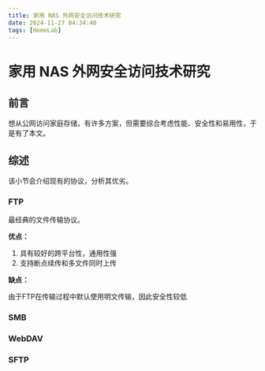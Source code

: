 ```yaml
---
title: 家用 NAS 外网安全访问技术研究
date: 2024-11-27 04:34:40
tags: [HomeLab]
---
```


# 家用 NAS 外网安全访问技术研究

## 前言

想从公网访问家庭存储，有许多方案，但需要综合考虑性能、安全性和易用性，于是有了本文。

## 综述

该小节会介绍现有的协议，分析其优劣。

### FTP

最经典的文件传输协议。

**优点：**

1. 具有较好的跨平台性，通用性强
2. 支持断点续传和多文件同时上传

**缺点：**

由于FTP在传输过程中默认使用明文传输，因此安全性较低

### SMB

### WebDAV

### SFTP

